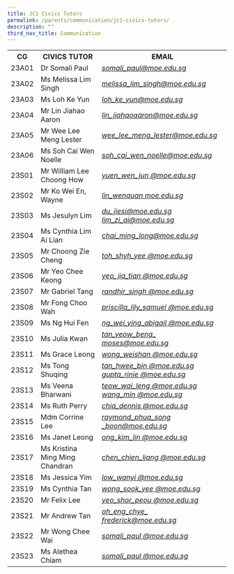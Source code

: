 ```yaml
---
title: JC1 Civics Tutors
permalink: /parents/communication/jc1-civics-tutors/
description: ""
third_nav_title: Communication
---
```

<table>
<tbody>
<tr>
<th>CG</th>
<th>CIVICS TUTOR</th>
<th>EMAIL</th>
</tr>
<tr>
<td>23A01</td>
<td>Dr Somali Paul</td>
<td><em><a href="mailto:somali_paul@moe.edu.sg" target="">somali_paul@moe.edu.sg</a></em></td>
</tr>
<tr>
<td>23A02</td>
<td>Ms Melissa Lim Singh</td>
<td><em><a href="mailto:melissa_lim_singh@moe.edu.sg" target="">melissa_lim_singh@moe.edu.sg</a></em></td>
</tr>
<tr>
<td>23A03</td>
<td>Ms Loh Ke Yun</td>
<td><a href="mailto:loh_ke_yun@moe.edu.sg"><em>loh_ke_yun@moe.edu.sg</em></a></td>
</tr>
<tr>
<td>23A04</td>
<td>Mr Lin Jiahao Aaron</td>
<td><em><a href="mailto:lin_jiahaoaaron@moe.edu.sg">lin_jiahaoaaron@moe.edu.sg</a></em></td>
</tr>
<tr>
<td>23A05</td>
<td>Mr Wee Lee Meng Lester</td>
<td><em><a href="mailto:wee_lee_meng_lester@moe.edu.sg" target="">	wee_lee_meng_lester@moe.edu.sg</a></em></td>
</tr>
<tr>
<td>23A06</td>
<td>Ms Soh Cai Wen Noelle</td>
<td>
<div><em><a href="mailto	soh_cai_wen_noelle@moe.edu.sg" target="">	soh_cai_wen_noelle@moe.edu.sg</a></em></div>
</td>
</tr>

<tr>
<td>23S01</td>
<td>Mr William Lee Choong How</td>
<td><a href="mailto:yuen_wen_jun@moe.edu.sg" target=""><em>yuen_wen_jun @moe.edu.sg</em></a></td>
</tr>
<tr>
<td>23S02</td>
<td>Mr Ko Wei En, Wayne</td>
<td><em><a href="mailto:lin_wenquan@moe.edu.sg">lin_wenquan moe.edu.sg</a></em></td>
</tr>
<tr>
<td>23S03</td>
<td>Ms Jesulyn Lim</td>
<td><a href="mailto:du_jiesi@moe.edu.sg"><em>du_jiesi@moe.edu.sg</em></a><br />
<div><a href="mailto:lim_zi_qi@moe.edu.sg" target=""><em>lim_zi_qi@moe.edu.sg</em></a></div>
</td>
</tr>
<tr>
<td>23S04</td>
<td>Ms Cynthia Lim Ai Lian</td>
<td><a href="mailto:chai_ming_long@moe.edu.sg" target=""><em>chai_ming_long@moe.edu.sg</em></a></td>
</tr>
<tr>
<td>23S05</td>
<td>Mr Choong Zie Cheng</td>
<td><em><a href="mailto:toh_shyh_yee@moe.edu.sg">toh_shyh_yee @moe.edu.sg</a></em></td>
</tr>
<tr>
<td>23S06</td>
<td>Mr Yeo Chee Keong</td>
<td><em><a href="mailto:yeo_jia_tian@moe.edu.sg">yeo_jia_tian @moe.edu.sg</a></em></td>
</tr>
<tr>
<td>23S07</td>
<td>Mr Gabriel Tang</td>
<td><em><a href="mailto:randhir_singh@moe.edu.sg">randhir_singh @moe.edu.sg</a></em></td>
</tr>
<tr>
<td>23S08</td>
<td>Mr Fong Choo Wah</td>
<td>
<div><em><a href="mailto:priscilla_lily_samuel@moe.edu.sg" target="">priscilla_lily_samuel @moe.edu.sg</a></em></div>
</td>
</tr>
<tr>
<td>23S09</td>
<td>Ms Ng Hui Fen</td>
<td><a href="mailto:ng_wei_ying_abigail@moe.edu.sg" target=""><em>ng_wei_ying_abigail @moe.edu.sg</em></a></td>
</tr>
<tr>
<td>23S10</td>
<td>Ms Julia Kwan</td>
<td><em><a href="mailto:tan_yeow_beng_moses@moe.edu.sg">tan_yeow_beng_ moses@moe.edu.sg</a></em></td>
</tr>
<tr>
<td>23S11</td>
<td>Ms Grace Leong</td>
<td><em><a href="mailto:wong_weishan@moe.edu.sg">wong_weishan @moe.edu.sg</a></em></td>
</tr>
<tr>
<td>23S12</td>
<td>Ms Tong Shuqing</td>
<td><a href="mailto:tan_hwee_bin@moe.edu.sg"><em>tan_hwee_bin @moe.edu.sg</em></a><br />
<div><a href="mailto:gupta_rinie@moe.edu.sg" target=""><em>gupta_rinie @moe.edu.sg</em></a></div>
</td>
</tr>
<tr>
<td>23S13</td>
<td>Ms Veena Bharwani</td>
<td>
<div><a href="mailto:teow_wai_leng@moe.edu.sg"><em>teow_wai_leng @moe.edu.sg</em></a></div>
<div><em><a href="mailto:wang_min@moe.edu.sg" target="">wang_min @moe.edu.sg</a></em></div>
</td>
</tr>
<tr>
<td>23S14</td>
<td>Ms Ruth Perry</td>
<td><a href="mailto:chia_dennis@moe.edu.sg" target=""><em>chia_dennis @moe.edu.sg</em></a></td>
</tr>
<tr>
<td>23S15</td>
<td>Mdm Corrine Lee</td>
<td><a href="mailto:raymond_phua_song_boon@moe.edu.sg" target=""><em>raymond_phua_song _boon@moe.edu.sg</em></a></td>
</tr>
<tr>
<td>23S16</td>
<td>Ms Janet Leong</td>
<td><a href="mailto:ong_kim_lin@moe.edu.sg"><em>ong_kim_lin @moe.edu.sg</em></a></td>
</tr>
<tr>
<td>23S17</td>
<td>Ms Kristina Ming Ming Chandran</td>
<td><a href="mailto:chen_chien_liang@moe.edu.sg"><em>chen_chien_liang @moe.edu.sg</em></a></td>
</tr>
<tr>
<td>23S18</td>
<td>Ms Jessica Yim</td>
<td><em><a href="mailto:low_wanyi@moe.edu.sg">low_wanyi @moe.edu.sg</a></em></td>
</tr>
<tr>
<td>23S19</td>
<td>Ms Cynthia Tan</td>
<td><a href="mailto:wong_sook_yee@moe.edu.sg"><em>wong_sook_yee @moe.edu.sg</em></a></td>
</tr>
<tr>
<td>23S20</td>
<td>Mr Felix Lee</td>
<td><a href="mailto:yeo_shor_peou@moe.edu.sg" target=""><em>yeo_shor_peou @moe.edu.sg</em></a></td>
</tr>
<tr>
<td>23S21</td>
<td>Mr Andrew Tan</td>
<td><a href="mailto:koh_eng_chye_frederick@moe.edu.sg" target=""><em>oh_eng_chye_ frederick@moe.edu.sg</em></a></td>
</tr>
<tr>
<td>23S22</td>
<td>Mr Wong Chee Wai</td>
<td><em><a href="mailto:somali_paul@moe.edu.sg">somali_paul @moe.edu.sg</a></em></td>
</tr>
	<tr>
<td>23S23</td>
<td>Ms Alethea Chiam</td>
<td><em><a href="mailto:somali_paul@moe.edu.sg">somali_paul @moe.edu.sg</a></em></td>
</tr>
</tbody>
</table>